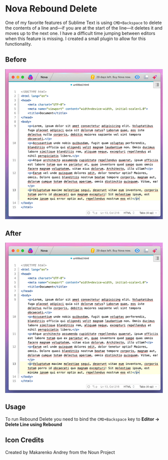# Nova Rebound Delete

One of my favorite features of Sublime Text is using `CMD+Backspace` to delete the contents of a line and—if you are at the start of the line—it deletes it and moves up to the next one. I have a difficult time jumping between editors when this feature is missing. I created a small plugin to allow for this functionality.

## Before
![before](images/before.gif)

## After
![after](images/after.gif)

## Usage

To run Rebound Delete you need to bind the `CMD+Backspace` key to **Editor → Delete Line using Rebound**

## Icon Credits

Created by Makarenko Andrey from the Noun Project
